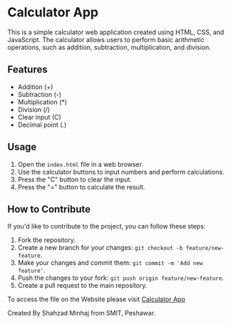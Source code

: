 # Calculator App

This is a simple calculator web application created using HTML, CSS, and JavaScript. The calculator allows users to perform basic arithmetic operations, such as addition, subtraction, multiplication, and division.

## Features

- Addition (+)
- Subtraction (-)
- Multiplication (*)
- Division (/)
- Clear input (C)
- Decimal point (.)

## Usage

1. Open the `index.html` file in a web browser.
2. Use the calculator buttons to input numbers and perform calculations.
3. Press the "C" button to clear the input.
4. Press the "=" button to calculate the result.


## How to Contribute

If you'd like to contribute to the project, you can follow these steps:

1. Fork the repository.
2. Create a new branch for your changes: `git checkout -b feature/new-feature`.
3. Make your changes and commit them: `git commit -m 'Add new feature'`.
4. Push the changes to your fork: `git push origin feature/new-feature`.
5. Create a pull request to the main repository.

To access the file on the Website please visit [Calculator App](http://simple-calculatorr.surge.sh)

Created By Shahzad Minhaj from SMIT, Peshawar.
